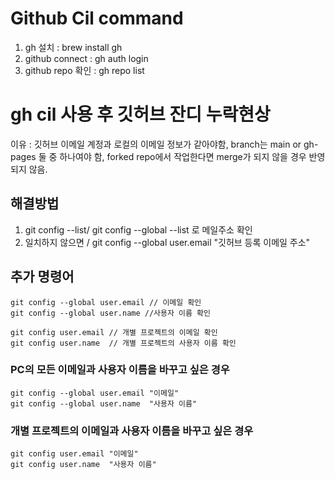 # Github Cil command

1. gh 설치 : brew install gh
2. github connect : gh auth login 
3. github repo 확인 : gh repo list


# gh cil 사용 후 깃허브 잔디 누락현상
이유 : 깃허브 이메일 계정과 로컬의 이메일 정보가 같아야함, branch는 main or gh-pages 둘 중 하나여야 함, forked repo에서 작업한다면 merge가 되지 않을 경우 반영되지 않음.

## 해결방법
1. git config --list/ git config --global --list 로 메일주소 확인 
2. 일치하지 않으면 / git config --global user.email "깃허브 등록 이메일 주소"

## 추가 명령어
    git config --global user.email // 이메일 확인
    git config --global user.name //사용자 이름 확인

    git config user.email // 개별 프로젝트의 이메일 확인
    git config user.name  // 개별 프로젝트의 사용자 이름 확인

### PC의 모든 이메일과 사용자 이름을 바꾸고 싶은 경우
    git config --global user.email "이메일"
    git config --global user.name  "사용자 이름" 


### 개별 프로젝트의 이메일과 사용자 이름을 바꾸고 싶은 경우
    git config user.email "이메일"
    git config user.name  "사용자 이름" 